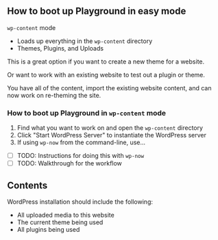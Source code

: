 ## How to boot up Playground in easy mode
`wp-content` mode 
- Loads up everything in the `wp-content` directory
- Themes, Plugins, and Uploads

This is a great option if you want to create a new theme for a website. 

Or want to work with an existing website to test out a plugin or theme.

You have all of the content, import the existing website content, and can now work on re-theming the site.

### How to boot up Playground in `wp-content` mode
1. Find what you want to work on and open the `wp-content` directory
2. Click "Start WordPress Server" to instantiate the WordPress server
3. If using `wp-now` from the command-line, use...
 - [ ] TODO: Instructions for doing this with `wp-now`
 - [ ] TODO: Walkthrough for the workflow

## Contents
WordPress installation should include the following:
- All uploaded media to this website
- The current theme being used
- All plugins being used



